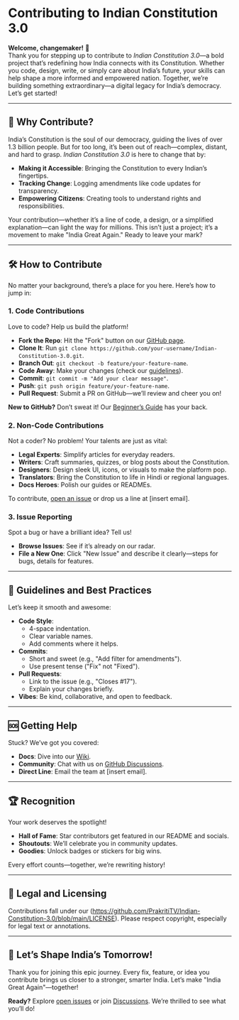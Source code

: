 # Contributing to Indian Constitution 3.0

**Welcome, changemaker!** 🎉  
Thank you for stepping up to contribute to *Indian Constitution 3.0*—a bold project that’s redefining how India connects with its Constitution. Whether you code, design, write, or simply care about India’s future, your skills can help shape a more informed and empowered nation. Together, we’re building something extraordinary—a digital legacy for India’s democracy. Let’s get started!  

---

## 🌟 Why Contribute?

India’s Constitution is the soul of our democracy, guiding the lives of over 1.3 billion people. But for too long, it’s been out of reach—complex, distant, and hard to grasp. *Indian Constitution 3.0* is here to change that by:  
- **Making it Accessible**: Bringing the Constitution to every Indian’s fingertips.  
- **Tracking Change**: Logging amendments like code updates for transparency.  
- **Empowering Citizens**: Creating tools to understand rights and responsibilities.  

Your contribution—whether it’s a line of code, a design, or a simplified explanation—can light the way for millions. This isn’t just a project; it’s a movement to make "India Great Again." Ready to leave your mark?  

---

## 🛠️ How to Contribute

No matter your background, there’s a place for you here. Here’s how to jump in:

### 1. **Code Contributions**  
Love to code? Help us build the platform!  
- **Fork the Repo**: Hit the "Fork" button on our [GitHub page](https://github.com/PrakritiTV/Indian-Constitution-3.0).  
- **Clone It**: Run `git clone https://github.com/your-username/Indian-Constitution-3.0.git`.  
- **Branch Out**: `git checkout -b feature/your-feature-name`.  
- **Code Away**: Make your changes (check our [guidelines](#-guidelines-and-best-practices)).  
- **Commit**: `git commit -m "Add your clear message"`.  
- **Push**: `git push origin feature/your-feature-name`.  
- **Pull Request**: Submit a PR on GitHub—we’ll review and cheer you on!  

**New to GitHub?** Don’t sweat it! Our [Beginner’s Guide](https://guides.github.com/activities/hello-world/) has your back.  

### 2. **Non-Code Contributions**  
Not a coder? No problem! Your talents are just as vital:  
- **Legal Experts**: Simplify articles for everyday readers.  
- **Writers**: Craft summaries, quizzes, or blog posts about the Constitution.  
- **Designers**: Design sleek UI, icons, or visuals to make the platform pop.  
- **Translators**: Bring the Constitution to life in Hindi or regional languages.  
- **Docs Heroes**: Polish our guides or READMEs.  

To contribute, [open an issue](https://github.com/PrakritiTV/Indian-Constitution-3.0/issues) or drop us a line at [insert email].  

### 3. **Issue Reporting**  
Spot a bug or have a brilliant idea? Tell us!  
- **Browse Issues**: See if it’s already on our radar.  
- **File a New One**: Click "New Issue" and describe it clearly—steps for bugs, details for features.  

---

## 📏 Guidelines and Best Practices

Let’s keep it smooth and awesome:  
- **Code Style**:  
  - 4-space indentation.  
  - Clear variable names.  
  - Add comments where it helps.  
- **Commits**:  
  - Short and sweet (e.g., "Add filter for amendments").  
  - Use present tense ("Fix" not "Fixed").  
- **Pull Requests**:  
  - Link to the issue (e.g., "Closes #17").  
  - Explain your changes briefly.  
- **Vibes**: Be kind, collaborative, and open to feedback.  

---

## 🆘 Getting Help

Stuck? We’ve got you covered:  
- **Docs**: Dive into our [Wiki](https://github.com/PrakritiTV/Indian-Constitution-3.0/wiki).  
- **Community**: Chat with us on [GitHub Discussions](https://github.com/PrakritiTV/Indian-Constitution-3.0/discussions).  
- **Direct Line**: Email the team at [insert email].  

---

## 🏆 Recognition

Your work deserves the spotlight!  
- **Hall of Fame**: Star contributors get featured in our README and socials.  
- **Shoutouts**: We’ll celebrate you in community updates.  
- **Goodies**: Unlock badges or stickers for big wins.  

Every effort counts—together, we’re rewriting history!  

---

## 📜 Legal and Licensing

Contributions fall under our (https://github.com/PrakritiTV/Indian-Constitution-3.0/blob/main/LICENSE). Please respect copyright, especially for legal text or annotations.  

---

## 🚀 Let’s Shape India’s Tomorrow!

Thank you for joining this epic journey. Every fix, feature, or idea you contribute brings us closer to a stronger, smarter India. Let’s make "India Great Again"—together!  

**Ready?** Explore [open issues](https://github.com/PrakritiTV/Indian-Constitution-3.0/issues) or join [Discussions](https://github.com/PrakritiTV/Indian-Constitution-3.0/discussions). We’re thrilled to see what you’ll do!  
